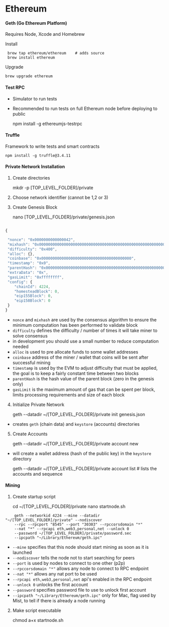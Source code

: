 Ethereum
====


#### Geth (Go Ethereum Platform)

Requires Node, Xcode and Homebrew

Install

     brew tap ethereum/ethereum    # adds source
     brew install ethereum

Upgrade

    brew upgrade ethereum


#### Test RPC

* Simulator to run tests
* Recommended to run tests on full Ethereum node before deploying to public

    npm install -g ethereumjs-testrpc


#### Truffle

Framework to write tests and smart contracts

    npm install -g truffle@3.4.11



#### Private Network Installation

1. Create directories

    mkdr -p [TOP_LEVEL_FOLDER]/private

2. Choose network identifier (cannot be 1,2 or 3)

3. Create Genesis Block

    nano [TOP_LEVEL_FOLDER]/private/genesis.json

``` js

{

 "nonce": "0x0000000000000042",
 "mixhash": "0x0000000000000000000000000000000000000000000000000000000000000000",
 "difficulty": "0x400",
 "alloc": {},
 "coinbase": "0x0000000000000000000000000000000000000000",
 "timestamp": "0x0",
 "parentHash": "0x0000000000000000000000000000000000000000000000000000000000000000",
 "extraData": "0x",
 "gasLimit": "0xffffffff",
 "config": {
    "chainId": 4224,
    "homesteadBlock": 0,
    "eip155Block": 0,
    "eip158Block": 0
 }
}

```

* `nonce` and `mixhash` are used by the consensus algorithm to ensure the minimum computation has been performed to validate block
* `difficulty` defines the difficulty / number of times it will take miner to solve consensus
* in development you should use a small number to reduce computation needed
* `alloc` is used to pre allocate funds to some wallet addresses
* `coinbase` address of the miner / wallet that coins will be sent after successful mining
* `timestamp` is used by the EVM to adjust difficulty that must be applied, the goal is to keep a fairly constant time between two blocks
* `parentHash` is the hash value of the parent block (zero in the genesis only)
* `gasLimit` is the maximum amount of gas that can be spent per block, limits processing requirements and size of each block

4. Initialize Private Network

    geth --datadir ~/[TOP_LEVEL_FOLDER]/private init genesis.json

* creates `geth` (chain data) and `keystore` (accounts) directories

5. Create Accounts

    geth --datadir ~/[TOP_LEVEL_FOLDER]/private account new

* will create a wallet address (hash of the public key) in the `keystore` directory

    geth --datadir ~/[TOP_LEVEL_FOLDER]/private account list   # lists the accounts and sequence
    

#### Mining

1. Create startup script

    cd ~/[TOP_LEVEL_FOLDER]/private
    nano startnode.sh

```
    geth --networkid 4224 --mine --datadir "~/[TOP_LEVEL_FOLDER]/private" --nodiscover 
    --rpc --rpcport "8545" --port "30303" --rpccorsdomain "*"
    --nat "*" --rpcapi eth,web3,personal,net --unlock 0 
    --password ~/[TOP_LEVEL_FOLDER]/private/password.sec
    --ipcpath "~/Library/Ethereum/geth.ipc"
```

* `--mine` specifies that this node should start mining as soon as it is launched
* `--nodiscover` tells the node not to start searching for peers
* `--port` is used by nodes to connect to one other (p2p)
* `--rpccorsdomain "*"` allows any node to connect to RPC endpoint
* `--nat "*"` allows any nat port to be used
* `--rpcapi eth,web3,personal,net` api's enabled in the RPC endpoint
* `--unlock 0` unlocks the first account
* `--password` specifies password file to use to unlock first account
* `--ipcpath "~/Library/Ethereum/geth.ipc"` only for Mac, flag used by Mist, to tell if there is already a node running

2. Make script executable

    chmod a+x startnode.sh